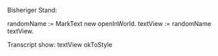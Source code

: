 Bisheriger Stand:

randomName := MarkText new openInWorld.
textView := randomName textView.

Transcript show: textView okToStyle 

